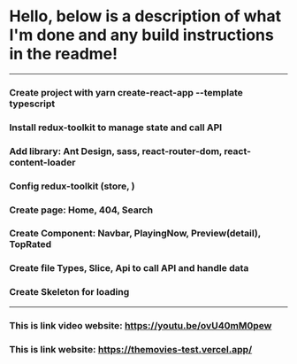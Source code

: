 # Hello, below is a description of what I'm done and any build instructions in the readme!

---
   ### Create project with yarn create-react-app --template typescript
   ### Install redux-toolkit to manage state and call API 
   ### Add library: Ant Design, sass, react-router-dom, react-content-loader
   ### Config redux-toolkit (store, )
   ### Create page: Home, 404, Search
   ### Create Component: Navbar, PlayingNow, Preview(detail), TopRated
   ### Create file Types, Slice, Api to call API and handle data  
   ### Create Skeleton for loading

---

### This is link video website: <https://youtu.be/ovU40mM0pew>
### This is link website: <https://themovies-test.vercel.app/>